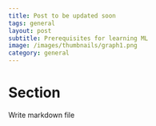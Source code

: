 ```yaml
---
title: Post to be updated soon
tags: general
layout: post
subtitle: Prerequisites for learning ML
image: /images/thumbnails/graph1.png
category: general
---
```



# Section

Write markdown file